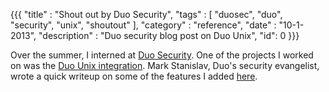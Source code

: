 {{{
  "title" : "Shout out by Duo Security",
  "tags"  : [ "duosec", "duo", "security", "unix", "shoutout" ],
  "category" : "reference",
  "date" : "10-1-2013",
  "description" : "Duo security blog post on Duo Unix",
  "id": 0
}}}

Over the summer, I interned at [Duo Security](https://duosecurity.com). One of the projects I worked on was the [Duo Unix integration](https://www.duosecurity.com/docs/duounix). Mark Stanislav, Duo's security evangelist, wrote a quick writeup on some of the features I added [here](https://blog.duosecurity.com/2013/10/duo-unix-three-new-features-youll-love/).